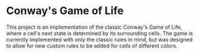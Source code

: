 # Conway's Game of Life

This project is an implementation of the classic Conway's Game of Life, where a cell's next state is determined by its surrounding cells. The game is currently implemented with only the classic rules in mind, but was designed to allow for new custom rules to be added for cells of different colors.
